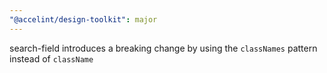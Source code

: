 ```yaml
---
"@accelint/design-toolkit": major
---
```


search-field introduces a breaking change by using the `classNames` pattern instead of `className`
